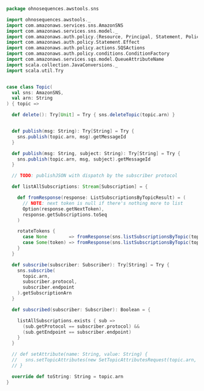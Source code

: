 
```scala
package ohnosequences.awstools.sns

import ohnosequences.awstools._
import com.amazonaws.services.sns.AmazonSNS
import com.amazonaws.services.sns.model._
import com.amazonaws.auth.policy.{Resource, Principal, Statement, Policy}
import com.amazonaws.auth.policy.Statement.Effect
import com.amazonaws.auth.policy.actions.SQSActions
import com.amazonaws.auth.policy.conditions.ConditionFactory
import com.amazonaws.services.sqs.model.QueueAttributeName
import scala.collection.JavaConversions._
import scala.util.Try


case class Topic(
  val sns: AmazonSNS,
  val arn: String
) { topic =>

  def delete(): Try[Unit] = Try { sns.deleteTopic(topic.arn) }


  def publish(msg: String): Try[String] = Try {
    sns.publish(topic.arn, msg).getMessageId
  }

  def publish(msg: String, subject: String): Try[String] = Try {
    sns.publish(topic.arn, msg, subject).getMessageId
  }

  // TODO: publishJSON with dispatch by the subscriber protocol

  def listAllSubscriptions: Stream[Subscription] = {

    def fromResponse(response: ListSubscriptionsByTopicResult) = (
      // NOTE: next token is null if there's nothing more to list
      Option(response.getNextToken),
      response.getSubscriptions.toSeq
    )

    rotateTokens {
      case None        => fromResponse(sns.listSubscriptionsByTopic(topic.arn))
      case Some(token) => fromResponse(sns.listSubscriptionsByTopic(topic.arn, token))
    }
  }

  def subscribe(subscriber: Subscriber): Try[String] = Try {
    sns.subscribe(
      topic.arn,
      subscriber.protocol,
      subscriber.endpoint
    ).getSubscriptionArn
  }

  def subscribed(subscriber: Subscriber): Boolean = {

    listAllSubscriptions.exists { sub =>
      (sub.getProtocol == subscriber.protocol) &&
      (sub.getEndpoint == subscriber.endpoint)
    }
  }

  // def setAttribute(name: String, value: String) {
  //   sns.setTopicAttributes(new SetTopicAttributesRequest(topic.arn, name, value))
  // }

  override def toString: String = topic.arn
}

```




[main/scala/ohnosequences/awstools/autoscaling/client.scala]: ../autoscaling/client.scala.md
[main/scala/ohnosequences/awstools/autoscaling/filters.scala]: ../autoscaling/filters.scala.md
[main/scala/ohnosequences/awstools/autoscaling/package.scala]: ../autoscaling/package.scala.md
[main/scala/ohnosequences/awstools/autoscaling/PurchaseModel.scala]: ../autoscaling/PurchaseModel.scala.md
[main/scala/ohnosequences/awstools/ec2/AMI.scala]: ../ec2/AMI.scala.md
[main/scala/ohnosequences/awstools/ec2/client.scala]: ../ec2/client.scala.md
[main/scala/ohnosequences/awstools/ec2/instances.scala]: ../ec2/instances.scala.md
[main/scala/ohnosequences/awstools/ec2/InstanceType-AMI.scala]: ../ec2/InstanceType-AMI.scala.md
[main/scala/ohnosequences/awstools/ec2/InstanceType.scala]: ../ec2/InstanceType.scala.md
[main/scala/ohnosequences/awstools/ec2/LaunchSpecs.scala]: ../ec2/LaunchSpecs.scala.md
[main/scala/ohnosequences/awstools/ec2/package.scala]: ../ec2/package.scala.md
[main/scala/ohnosequences/awstools/package.scala]: ../package.scala.md
[main/scala/ohnosequences/awstools/regions/aliases.scala]: ../regions/aliases.scala.md
[main/scala/ohnosequences/awstools/regions/package.scala]: ../regions/package.scala.md
[main/scala/ohnosequences/awstools/s3/address.scala]: ../s3/address.scala.md
[main/scala/ohnosequences/awstools/s3/client.scala]: ../s3/client.scala.md
[main/scala/ohnosequences/awstools/s3/package.scala]: ../s3/package.scala.md
[main/scala/ohnosequences/awstools/s3/transfers.scala]: ../s3/transfers.scala.md
[main/scala/ohnosequences/awstools/sns/client.scala]: client.scala.md
[main/scala/ohnosequences/awstools/sns/package.scala]: package.scala.md
[main/scala/ohnosequences/awstools/sns/subscribers.scala]: subscribers.scala.md
[main/scala/ohnosequences/awstools/sns/topics.scala]: topics.scala.md
[main/scala/ohnosequences/awstools/sqs/client.scala]: ../sqs/client.scala.md
[main/scala/ohnosequences/awstools/sqs/messages.scala]: ../sqs/messages.scala.md
[main/scala/ohnosequences/awstools/sqs/package.scala]: ../sqs/package.scala.md
[main/scala/ohnosequences/awstools/sqs/queues.scala]: ../sqs/queues.scala.md
[test/scala/ohnosequences/awstools/autoscaling.scala]: ../../../../../test/scala/ohnosequences/awstools/autoscaling.scala.md
[test/scala/ohnosequences/awstools/instanceTypes.scala]: ../../../../../test/scala/ohnosequences/awstools/instanceTypes.scala.md
[test/scala/ohnosequences/awstools/package.scala]: ../../../../../test/scala/ohnosequences/awstools/package.scala.md
[test/scala/ohnosequences/awstools/sqs.scala]: ../../../../../test/scala/ohnosequences/awstools/sqs.scala.md